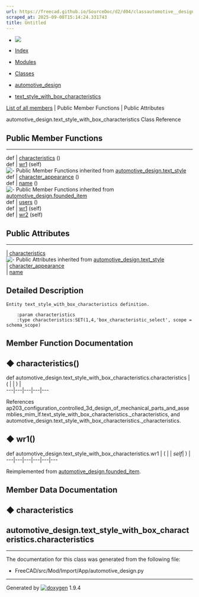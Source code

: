 ```yaml
---
url: https://freecad.github.io/SourceDoc/d2/d04/classautomotive__design_1_1text__style__with__box__characteristics.html
scraped_at: 2025-09-08T15:14:24.331743
title: Untitled
---
```


  * [ ![](https://www.freecad.org/svg/logo-freecad.svg) ](https://freecadweb.org "FreeCAD")
  * [Index](../../index.html "Index")
  * [Modules](../../modules.html "Modules list")
  * [Classes](../../annotated.html "Annotated list")

  * [automotive_design](../../d4/ddf/namespaceautomotive__design.html)
  * [text_style_with_box_characteristics](../../d2/d04/classautomotive__design_1_1text__style__with__box__characteristics.html)

[List of all members](../../df/d71/classautomotive__design_1_1text__style__with__box__characteristics-members.html) | Public Member Functions | Public Attributes

automotive_design.text_style_with_box_characteristics Class Reference

##  Public Member Functions  
  
---  
def | [characteristics](../../d2/d04/classautomotive__design_1_1text__style__with__box__characteristics.html#a6df8acc155d5eb041df9b0003e7eeab1) ()  
def | [wr1](../../d2/d04/classautomotive__design_1_1text__style__with__box__characteristics.html#a768020fd7d66238d50f7313198e7161c) (self)  
![-](../../closed.png) Public Member Functions inherited from
[automotive_design.text_style](../../d3/d17/classautomotive__design_1_1text__style.html)  
def | [character_appearance](../../d3/d17/classautomotive__design_1_1text__style.html#a887a8d8fd05e2814bacfd943c6214f1e) ()  
def | [name](../../d3/d17/classautomotive__design_1_1text__style.html#a56701c6e4cb68527db41b0d74feae343) ()  
![-](../../closed.png) Public Member Functions inherited from
[automotive_design.founded_item](../../d4/d12/classautomotive__design_1_1founded__item.html)  
def | [users](../../d4/d12/classautomotive__design_1_1founded__item.html#a0299c3fccdb8223cc8c9f590f7cee9a5) ()  
def | [wr1](../../d4/d12/classautomotive__design_1_1founded__item.html#a0668b2127d1c208daa93b2d435855a7f) (self)  
def | [wr2](../../d4/d12/classautomotive__design_1_1founded__item.html#a1ef4a4f4c94d46b616c25ec02609838f) (self)  
  
##  Public Attributes  
  
---  
|
[characteristics](../../d2/d04/classautomotive__design_1_1text__style__with__box__characteristics.html#a844cf0868a27e8fbd00da27a4b639163)  
![-](../../closed.png) Public Attributes inherited from
[automotive_design.text_style](../../d3/d17/classautomotive__design_1_1text__style.html)  
|
[character_appearance](../../d3/d17/classautomotive__design_1_1text__style.html#a991a720b147c765f3c4fd08efa64990b)  
|
[name](../../d3/d17/classautomotive__design_1_1text__style.html#a5268c47b45d487e28a694821cbcc5de2)  
  
## Detailed Description

    
    
    Entity text_style_with_box_characteristics definition.
    
        :param characteristics
        :type characteristics:SET(1,4,'box_characteristic_select', scope = schema_scope)

## Member Function Documentation

## ◆ characteristics()

def automotive_design.text_style_with_box_characteristics.characteristics  | ( | | ) |   
---|---|---|---|---  
  
References
ap203_configuration_controlled_3d_design_of_mechanical_parts_and_assemblies_mim_lf.text_style_with_box_characteristics._characteristics,
and automotive_design.text_style_with_box_characteristics._characteristics.

## ◆ wr1()

def automotive_design.text_style_with_box_characteristics.wr1  | ( |  | _self_| ) |   
---|---|---|---|---|---  
  
Reimplemented from
[automotive_design.founded_item](../../d4/d12/classautomotive__design_1_1founded__item.html#a0668b2127d1c208daa93b2d435855a7f).

## Member Data Documentation

## ◆ characteristics

automotive_design.text_style_with_box_characteristics.characteristics  
---  
  
* * *

The documentation for this class was generated from the following file:

  * FreeCAD/src/Mod/Import/App/automotive_design.py

* * *

Generated by
[![doxygen](../../doxygen.svg)](https://www.doxygen.org/index.html) 1.9.4

